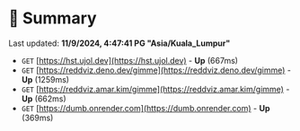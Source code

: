 # 📖 Summary
Last updated: **11/9/2024, 4:47:41 PG "Asia/Kuala_Lumpur"**

- `GET` [https://hst.ujol.dev](https://hst.ujol.dev) - **Up** (667ms)
- `GET` [https://reddviz.deno.dev/gimme](https://reddviz.deno.dev/gimme) - **Up** (1259ms)
- `GET` [https://reddviz.amar.kim/gimme](https://reddviz.amar.kim/gimme) - **Up** (662ms)
- `GET` [https://dumb.onrender.com](https://dumb.onrender.com) - **Up** (369ms)
